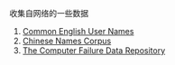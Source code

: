 收集自网络的一些数据
1. [Common English User Names](https://github.com/maryrosecook/commonusernames)
2. [Chinese Names Corpus](https://github.com/wainshine/Chinese-Names-Corpus)  
3. [The Computer Failure Data Repository](https://www.usenix.org/cfdr)  
